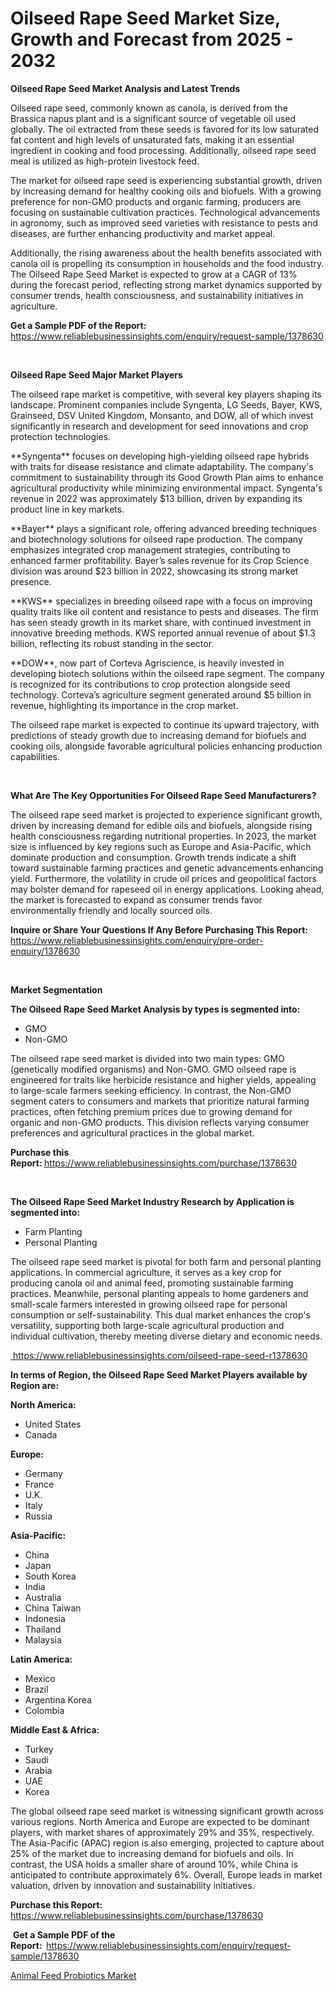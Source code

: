 <p><h1>Oilseed Rape Seed Market Size, Growth and Forecast from 2025 - 2032</h1></p><p><strong>Oilseed Rape Seed Market Analysis and Latest Trends</strong></p>
<p><p>Oilseed rape seed, commonly known as canola, is derived from the Brassica napus plant and is a significant source of vegetable oil used globally. The oil extracted from these seeds is favored for its low saturated fat content and high levels of unsaturated fats, making it an essential ingredient in cooking and food processing. Additionally, oilseed rape seed meal is utilized as high-protein livestock feed.</p><p>The market for oilseed rape seed is experiencing substantial growth, driven by increasing demand for healthy cooking oils and biofuels. With a growing preference for non-GMO products and organic farming, producers are focusing on sustainable cultivation practices. Technological advancements in agronomy, such as improved seed varieties with resistance to pests and diseases, are further enhancing productivity and market appeal.</p><p>Additionally, the rising awareness about the health benefits associated with canola oil is propelling its consumption in households and the food industry. The Oilseed Rape Seed Market is expected to grow at a CAGR of 13% during the forecast period, reflecting strong market dynamics supported by consumer trends, health consciousness, and sustainability initiatives in agriculture.</p></p>
<p><strong>Get a Sample PDF of the Report:&nbsp;</strong> <a href="https://www.reliablebusinessinsights.com/enquiry/request-sample/1378630?utm_campaign=3439&utm_medium=2&utm_source=Github&utm_content=ia&utm_term=30032025&utm_id=oilseed-rape-seed">https://www.reliablebusinessinsights.com/enquiry/request-sample/1378630</a></p>
<p>&nbsp;</p>
<p><strong>Oilseed Rape Seed Major Market Players</strong></p>
<p><p>The oilseed rape market is competitive, with several key players shaping its landscape. Prominent companies include Syngenta, LG Seeds, Bayer, KWS, Grainseed, DSV United Kingdom, Monsanto, and DOW, all of which invest significantly in research and development for seed innovations and crop protection technologies.</p><p>**Syngenta** focuses on developing high-yielding oilseed rape hybrids with traits for disease resistance and climate adaptability. The company's commitment to sustainability through its Good Growth Plan aims to enhance agricultural productivity while minimizing environmental impact. Syngenta's revenue in 2022 was approximately $13 billion, driven by expanding its product line in key markets.</p><p>**Bayer** plays a significant role, offering advanced breeding techniques and biotechnology solutions for oilseed rape production. The company emphasizes integrated crop management strategies, contributing to enhanced farmer profitability. Bayer’s sales revenue for its Crop Science division was around $23 billion in 2022, showcasing its strong market presence.</p><p>**KWS** specializes in breeding oilseed rape with a focus on improving quality traits like oil content and resistance to pests and diseases. The firm has seen steady growth in its market share, with continued investment in innovative breeding methods. KWS reported annual revenue of about $1.3 billion, reflecting its robust standing in the sector.</p><p>**DOW**, now part of Corteva Agriscience, is heavily invested in developing biotech solutions within the oilseed rape segment. The company is recognized for its contributions to crop protection alongside seed technology. Corteva’s agriculture segment generated around $5 billion in revenue, highlighting its importance in the crop market.</p><p>The oilseed rape market is expected to continue its upward trajectory, with predictions of steady growth due to increasing demand for biofuels and cooking oils, alongside favorable agricultural policies enhancing production capabilities.</p></p>
<p>&nbsp;</p>
<p><strong>What Are The Key Opportunities For Oilseed Rape Seed Manufacturers?</strong></p>
<p><p>The oilseed rape seed market is projected to experience significant growth, driven by increasing demand for edible oils and biofuels, alongside rising health consciousness regarding nutritional properties. In 2023, the market size is influenced by key regions such as Europe and Asia-Pacific, which dominate production and consumption. Growth trends indicate a shift toward sustainable farming practices and genetic advancements enhancing yield. Furthermore, the volatility in crude oil prices and geopolitical factors may bolster demand for rapeseed oil in energy applications. Looking ahead, the market is forecasted to expand as consumer trends favor environmentally friendly and locally sourced oils.</p></p>
<p><strong>Inquire or Share Your Questions If Any Before Purchasing This Report:</strong> <a href="https://www.reliablebusinessinsights.com/enquiry/pre-order-enquiry/1378630?utm_campaign=3439&utm_medium=2&utm_source=Github&utm_content=ia&utm_term=30032025&utm_id=oilseed-rape-seed">https://www.reliablebusinessinsights.com/enquiry/pre-order-enquiry/1378630</a></p>
<p>&nbsp;</p>
<p><strong>Market Segmentation</strong></p>
<p><strong>The Oilseed Rape Seed Market Analysis by types is segmented into:</strong></p>
<p><ul><li>GMO</li><li>Non-GMO</li></ul></p>
<p><p>The oilseed rape seed market is divided into two main types: GMO (genetically modified organisms) and Non-GMO. GMO oilseed rape is engineered for traits like herbicide resistance and higher yields, appealing to large-scale farmers seeking efficiency. In contrast, the Non-GMO segment caters to consumers and markets that prioritize natural farming practices, often fetching premium prices due to growing demand for organic and non-GMO products. This division reflects varying consumer preferences and agricultural practices in the global market.</p></p>
<p><strong>Purchase this Report:&nbsp;</strong><a href="https://www.reliablebusinessinsights.com/purchase/1378630?utm_campaign=3439&utm_medium=2&utm_source=Github&utm_content=ia&utm_term=30032025&utm_id=oilseed-rape-seed">https://www.reliablebusinessinsights.com/purchase/1378630</a></p>
<p>&nbsp;</p>
<p><strong>The Oilseed Rape Seed Market Industry Research by Application is segmented into:</strong></p>
<p><ul><li>Farm Planting</li><li>Personal Planting</li></ul></p>
<p><p>The oilseed rape seed market is pivotal for both farm and personal planting applications. In commercial agriculture, it serves as a key crop for producing canola oil and animal feed, promoting sustainable farming practices. Meanwhile, personal planting appeals to home gardeners and small-scale farmers interested in growing oilseed rape for personal consumption or self-sustainability. This dual market enhances the crop's versatility, supporting both large-scale agricultural production and individual cultivation, thereby meeting diverse dietary and economic needs.</p></p>
<p><a href="https://www.reliablebusinessinsights.com/oilseed-rape-seed-r1378630?utm_campaign=3439&utm_medium=2&utm_source=Github&utm_content=ia&utm_term=30032025&utm_id=oilseed-rape-seed">&nbsp;https://www.reliablebusinessinsights.com/oilseed-rape-seed-r1378630</a></p>
<p><strong>In terms of Region, the Oilseed Rape Seed Market Players available by Region are:</strong></p>
<p>
    <p> <strong> North America: </strong>
        <ul>
            <li>United States</li>
            <li>Canada</li>
        </ul>
        </p> 
    <p> <strong> Europe: </strong>
        <ul>
            <li>Germany</li>
            <li>France</li>
            <li>U.K.</li>
            <li>Italy</li>
            <li>Russia</li>
        </ul>
        </p> 
    <p> <strong> Asia-Pacific: </strong>
        <ul>
            <li>China</li>
            <li>Japan</li>
            <li>South Korea</li>
            <li>India</li>
            <li>Australia</li>
            <li>China Taiwan</li>
            <li>Indonesia</li>
            <li>Thailand</li>
            <li>Malaysia</li>
        </ul>
        </p> 
    <p> <strong> Latin America: </strong>
        <ul>
            <li>Mexico</li>
            <li>Brazil</li>
            <li>Argentina Korea</li>
            <li>Colombia</li>
        </ul>
        </p> 
    <p> <strong> Middle East & Africa: </strong>
        <ul>
            <li>Turkey</li>
            <li>Saudi</li>
            <li>Arabia</li>
            <li>UAE</li>
            <li>Korea</li>
        </ul>
    </p>
    </p>
<p><p>The global oilseed rape seed market is witnessing significant growth across various regions. North America and Europe are expected to be dominant players, with market shares of approximately 29% and 35%, respectively. The Asia-Pacific (APAC) region is also emerging, projected to capture about 25% of the market due to increasing demand for biofuels and oils. In contrast, the USA holds a smaller share of around 10%, while China is anticipated to contribute approximately 6%. Overall, Europe leads in market valuation, driven by innovation and sustainability initiatives.</p></p>
<p><strong>Purchase this Report: </strong><a href="https://www.reliablebusinessinsights.com/purchase/1378630?utm_campaign=3439&utm_medium=2&utm_source=Github&utm_content=ia&utm_term=30032025&utm_id=oilseed-rape-seed">https://www.reliablebusinessinsights.com/purchase/1378630</a></p>
<p>&nbsp;<strong>Get a Sample PDF of the Report:&nbsp;&nbsp;</strong><a href="https://www.reliablebusinessinsights.com/enquiry/request-sample/1378630?utm_campaign=3439&utm_medium=2&utm_source=Github&utm_content=ia&utm_term=30032025&utm_id=oilseed-rape-seed">https://www.reliablebusinessinsights.com/enquiry/request-sample/1378630</a></p>
<p><strong></strong></p>
<p><p><a href="https://github.com/bedelibekwe58/Market-Research-Report-List-1/blob/main/animal-feed-probiotics-market.md?utm_campaign=3439&utm_medium=2&utm_source=Github&utm_content=ia&utm_term=30032025&utm_id=oilseed-rape-seed">Animal Feed Probiotics Market</a></p></p>